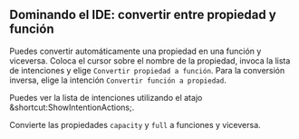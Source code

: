 ## Dominando el IDE: convertir entre propiedad y función

Puedes convertir automáticamente una propiedad en una función y viceversa. Coloca el cursor sobre el nombre de la propiedad, invoca la lista de intenciones y elige <span class="control">`Convertir propiedad a función`</span>. Para la conversión inversa, elige la intención <span class="control">`Convertir función a propiedad`</span>.

Puedes ver la lista de intenciones utilizando el atajo <span class="shortcut">&shortcut:ShowIntentionActions;</span>.

Convierte las propiedades `capacity` y `full` a funciones y viceversa.